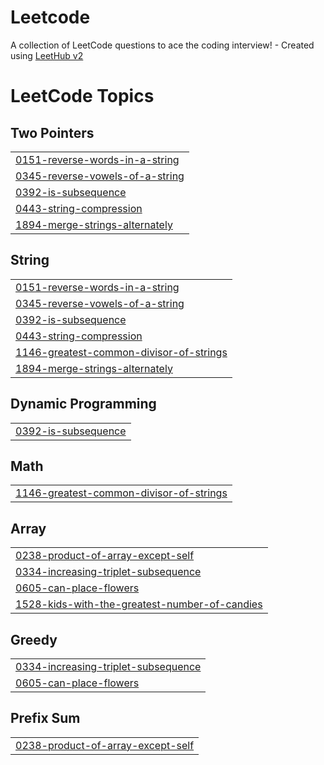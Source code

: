 # Leetcode
A collection of LeetCode questions to ace the coding interview! - Created using [LeetHub v2](https://github.com/arunbhardwaj/LeetHub-2.0)

<!---LeetCode Topics Start-->
# LeetCode Topics
## Two Pointers
|  |
| ------- |
| [0151-reverse-words-in-a-string](https://github.com/MohdThaha/Leetcode/tree/master/0151-reverse-words-in-a-string) |
| [0345-reverse-vowels-of-a-string](https://github.com/MohdThaha/Leetcode/tree/master/0345-reverse-vowels-of-a-string) |
| [0392-is-subsequence](https://github.com/MohdThaha/Leetcode/tree/master/0392-is-subsequence) |
| [0443-string-compression](https://github.com/MohdThaha/Leetcode/tree/master/0443-string-compression) |
| [1894-merge-strings-alternately](https://github.com/MohdThaha/Leetcode/tree/master/1894-merge-strings-alternately) |
## String
|  |
| ------- |
| [0151-reverse-words-in-a-string](https://github.com/MohdThaha/Leetcode/tree/master/0151-reverse-words-in-a-string) |
| [0345-reverse-vowels-of-a-string](https://github.com/MohdThaha/Leetcode/tree/master/0345-reverse-vowels-of-a-string) |
| [0392-is-subsequence](https://github.com/MohdThaha/Leetcode/tree/master/0392-is-subsequence) |
| [0443-string-compression](https://github.com/MohdThaha/Leetcode/tree/master/0443-string-compression) |
| [1146-greatest-common-divisor-of-strings](https://github.com/MohdThaha/Leetcode/tree/master/1146-greatest-common-divisor-of-strings) |
| [1894-merge-strings-alternately](https://github.com/MohdThaha/Leetcode/tree/master/1894-merge-strings-alternately) |
## Dynamic Programming
|  |
| ------- |
| [0392-is-subsequence](https://github.com/MohdThaha/Leetcode/tree/master/0392-is-subsequence) |
## Math
|  |
| ------- |
| [1146-greatest-common-divisor-of-strings](https://github.com/MohdThaha/Leetcode/tree/master/1146-greatest-common-divisor-of-strings) |
## Array
|  |
| ------- |
| [0238-product-of-array-except-self](https://github.com/MohdThaha/Leetcode/tree/master/0238-product-of-array-except-self) |
| [0334-increasing-triplet-subsequence](https://github.com/MohdThaha/Leetcode/tree/master/0334-increasing-triplet-subsequence) |
| [0605-can-place-flowers](https://github.com/MohdThaha/Leetcode/tree/master/0605-can-place-flowers) |
| [1528-kids-with-the-greatest-number-of-candies](https://github.com/MohdThaha/Leetcode/tree/master/1528-kids-with-the-greatest-number-of-candies) |
## Greedy
|  |
| ------- |
| [0334-increasing-triplet-subsequence](https://github.com/MohdThaha/Leetcode/tree/master/0334-increasing-triplet-subsequence) |
| [0605-can-place-flowers](https://github.com/MohdThaha/Leetcode/tree/master/0605-can-place-flowers) |
## Prefix Sum
|  |
| ------- |
| [0238-product-of-array-except-self](https://github.com/MohdThaha/Leetcode/tree/master/0238-product-of-array-except-self) |
<!---LeetCode Topics End-->